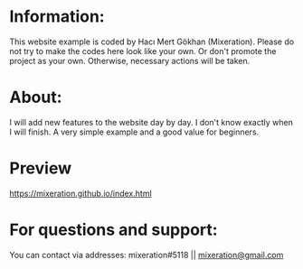 # Information:
This website example is coded by Hacı Mert Gökhan (Mixeration). Please do not try to make the codes here look like your own. Or don't promote the project as your own. Otherwise, necessary actions will be taken.

# About:
I will add new features to the website day by day. I don't know exactly when I will finish. A very simple example and a good value for beginners.

# Preview

https://mixeration.github.io/index.html

# For questions and support:
You can contact via addresses: mixeration#5118 || mixeration@gmail.com
